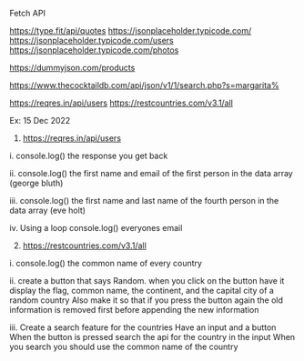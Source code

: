 Fetch API

https://type.fit/api/quotes
https://jsonplaceholder.typicode.com/
https://jsonplaceholder.typicode.com/users
https://jsonplaceholder.typicode.com/photos

https://dummyjson.com/products


https://www.thecocktaildb.com/api/json/v1/1/search.php?s=margarita%

 https://reqres.in/api/users
https://restcountries.com/v3.1/all


Ex: 15 Dec 2022
1. https://reqres.in/api/users

i. console.log() the response you get back

ii. console.log() the first name and email of the first person in the data array (george bluth)

iii. console.log() the first name and last name of the fourth person in the data array (eve holt)

iv. Using a loop console.log() everyones email

2. https://restcountries.com/v3.1/all

i. console.log() the common name of every country

ii. create a button that says Random. 
    when you click on the button have it display the flag, common name, the continent, and the capital city of a random country
    Also make it so that if you press the button again the old information is removed first before appending the new information

iii. Create a search feature for the countries
     Have an input and a button
     When the button is pressed search the api for the country in the input
     When you search you should use the common name of the country